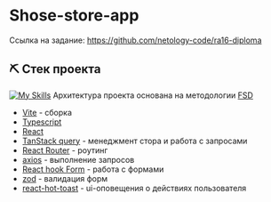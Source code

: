 # Shose-store-app
Ссылка на задание: https://github.com/netology-code/ra16-diploma

 ## ⛏️ Стек проекта <a name = "built_using"></a>
[![My Skills](https://skillicons.dev/icons?i=ts,vite,react,scss)](https://skillicons.dev)
Архитектура проекта основана на методологии [FSD](https://feature-sliced.design/ru/) 
- [Vite](https://react.dev/) - сборка
- [Typescript](https://www.typescriptlang.org/)
- [React](https://react.dev/)
- [TanStack query](https://tanstack.com/query/latest/docs/framework/react/overview) - менеджмент стора и работа с запросами
- [React Router](https://github.com/remix-run/react-router) - роутинг
- [axios](https://axios-http.com/ru/docs/intro) - выполнение запросов
- [React hook Form](https://react-hook-form.com/) - работа с формами
- [zod](https://zod.dev/) - валидация форм
- [react-hot-toast](https://react-hot-toast.com/docs/toast) - ui-оповещения о действиях пользователя